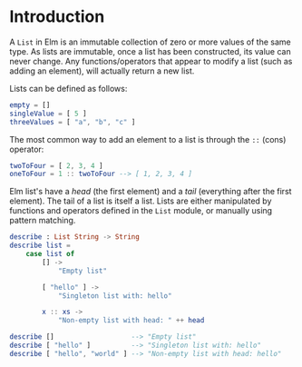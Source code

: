 # Introduction

A `List` in Elm is an immutable collection of zero or more values of the same type.
As lists are immutable, once a list has been constructed, its value can never change.
Any functions/operators that appear to modify a list (such as adding an element), will actually return a new list.

Lists can be defined as follows:

```elm
empty = []
singleValue = [ 5 ]
threeValues = [ "a", "b", "c" ]
```

The most common way to add an element to a list is through the `::` (cons) operator:

```elm
twoToFour = [ 2, 3, 4 ]
oneToFour = 1 :: twoToFour --> [ 1, 2, 3, 4 ]
```

Elm list's have a _head_ (the first element) and a _tail_ (everything after the first element).
The tail of a list is itself a list.
Lists are either manipulated by functions and operators defined in the `List` module, or manually using pattern matching.

```elm
describe : List String -> String
describe list =
    case list of
        [] ->
            "Empty list"

        [ "hello" ] ->
            "Singleton list with: hello"

        x :: xs ->
            "Non-empty list with head: " ++ head

describe []                   --> "Empty list"
describe [ "hello" ]          --> "Singleton list with: hello"
describe [ "hello", "world" ] --> "Non-empty list with head: hello"
```
